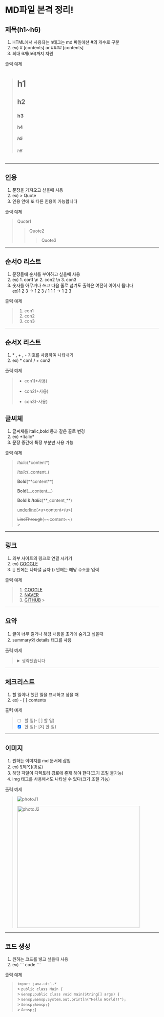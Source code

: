 # MD파일 본격 정리!

## 제목(h1~h6)

1.  HTML에서 사용되는 h태그는 md 파일에선 #의 개수로 구분
2.  ex) # [contents] or #### [contents]
3.  최대 6개(h6)까지 지원<br>

출력 예제

> # h1
>
> ## h2
>
> ### h3
>
> #### h4
>
> ##### h5
>
> ###### h6

---

## 인용

1.  문장을 가져오고 싶을때 사용
2.  ex) > Quote
3.  인용 안에 또 다른 인용이 가능합니다<br>

출력 예제

> Quote1
>
> > Quote2
> >
> > > Quote3

---

## 순서O 리스트

1. 문장들에 순서를 부여하고 싶을때 사용
2. ex) 1. con1 \n 2. con2 \n 3. con3
3. 숫자를 아무거나 쓰고 다음 줄로 넘겨도 출력은 여전히 이어서 됩니다<br/>
   ex)1 2 3 -> 1 2 3 / 1 1 1 -> 1 2 3

출력 예제

> 1. con1
> 2. con2
> 3. con3

---

## 순서X 리스트

1. \* , + , - 기호를 사용하여 나타내기
2. ex) \* con1 / + con2<br>

출력 예제

> - con1(\*사용)
>
> * con2(+사용)
>
> - con3(-사용)

## 글씨체

1. 글씨체를 italic,bold 등과 같은 꼴로 변경
2. ex) \*Italic\*
3. 문장 중간에 특정 부분만 사용 가능

출력 예제

> _Italic_(\*content\*)<br>
>
> _Italic_(\_content\_)<br>
>
> **Bold**(\*\*content\*\*)<br>
>
> **Bold**(\_\_content\_\_)<br>
>
> **Bold & _Italic_**(\*\*\_content\_\*\*)<br>
>
> <u>underline</u>(\<u>content\</u>)<br>
>
> ~~LineThrough~~(\~~content\~~)<br> > <br>

<hr>

## 링크

1. 외부 사이트의 링크로 연결 시키기
2. ex) [GOOGLE](https://google.com)
3. [] 안에는 나타낼 글자 () 안에는 해당 주소를 입력
   <br/>

출력 예제

> 1. [GOOGLE](https://www.google.com)
> 2. [NAVER](https://www.naver.com)
> 3. [GITHUB](https://github.com/Littlestar0508) > <br/>

<hr>

## 요약

1. 글이 너무 길거나 해당 내용을 초기에 숨기고 싶을때
2. summary와 details 태그를 사용

출력 예제

> <details>
>  <summary>생략됐습니다</summary>
>  이게 진짜 본문의 내용입니다.<br>
> 조금 더 길게 써보고 싶지만 내용이 생각나지 않아서<br>
> 3줄로만 글을 작성하겠습니다.
> </details>

<hr>

## 체크리스트

1. 할 일이나 했던 일을 표시하고 싶을 때
2. ex) - [ ] contents

출력 예제

> - [ ] 할 일(\- \[ \] 할 일)
> - [x] 한 일(\- \[X\] 한 일)

<hr>

## 이미지

1. 원하는 이미지를 md 문서에 삽입
2. ex) \!\[제목](경로)
3. 해당 파일이 디렉토리 경로에 존재 해야 한다(크기 조절 불가능)
4. img 태그를 사용해서도 나타낼 수 있다(크기 조절 가능)

출력 예제

> ![photoJ1](./assets/md/jphoto1.jpg) <br>
>
> <img src="./assets/md/jphoto4.jpg" width="400px" alt="photoJ2"/>

<hr>

## 코드 생성

1. 원하는 코드를 넣고 싶을때 사용
2. ex) \`\`\` code \`\`\`

출력 예제

> `import java.util.* `<br> > `public class Main { `<br> > `&ensp;public class void main(String[] args) { `<br> > `&ensp;&ensp;System.out.println("Hello World!!"); `<br> > `&ensp;&ensp;} `<br> > `&ensp;} `<br>

